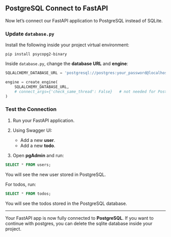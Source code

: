 ## PostgreSQL Connect to FastAPI

Now let’s connect our FastAPI application to PostgreSQL instead of SQLite.

### Update `database.py`

Install the following inside your project virtual environment:

```shell
pip install psycopg2-binary
```

Inside `database.py`, change the **database URL** and **engine**:

```python
SQLALCHEMY_DATABASE_URL = 'postgresql://postgres:your_password@localhost/TodoApplicationDatabase'

engine = create_engine(
    SQLALCHEMY_DATABASE_URL,
    # connect_args={'check_same_thread': False}   # not needed for PostgreSQL
)
```

### Test the Connection

1. Run your FastAPI application.
2. Using Swagger UI:

   - Add a new **user**.
   - Add a new **todo**.

3. Open **pgAdmin** and run:

```sql
SELECT * FROM users;
```

You will see the new user stored in PostgreSQL.

For todos, run:

```sql
SELECT * FROM todos;
```

You will see the todos stored in the PostgreSQL database.

---

Your FastAPI app is now fully connected to **PostgreSQL**. If you want to continue with postgres, you can delete the sqlite database inside your project.
